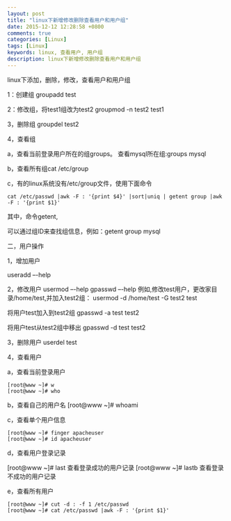 ```yaml
---
layout: post
title: "linux下新增修改删除查看用户和用户组"
date: 2015-12-12 12:28:58 +0800
comments: true
categories: [Linux]
tags: [Linux]
keywords: linux, 查看用户, 用户组
description: linux下新增修改删除查看用户和用户组
---
```


linux下添加，删除，修改，查看用户和用户组
<!--more-->

1：创建组
groupadd test 

2：修改组，将test1组改为test2
groupmod -n test2 test1 

3，删除组
groupdel test2 

4，查看组

a，查看当前登录用户所在的组groups。
查看mysql所在组:groups mysql 

b，查看所有组cat /etc/group 

c，有的linux系统没有/etc/group文件，使用下面命令
```
cat /etc/passwd |awk -F : '{print $4}' |sort|uniq | getent group |awk -F : '{print $1}'
```
 
其中，命令getent,

可以通过组ID来查找组信息，例如：getent group mysql


二，用户操作

 
1，增加用户

useradd –-help 

2，修改用户
usermod –-help 
gpasswd –-help 
例如,修改test用户，更改家目录/home/test,并加入test2组：
usermod -d /home/test -G test2 test

将用户test加入到test2组
gpasswd -a test test2 

将用户test从test2组中移出
gpasswd -d test test2 



3，删除用户
userdel test 


4，查看用户

a，查看当前登录用户

```
[root@www ~]# w 
[root@www ~]# who 
```

b，查看自己的用户名
[root@www ~]# whoami 

c，查看单个用户信息

```
[root@www ~]# finger apacheuser 
[root@www ~]# id apacheuser 
```

d，查看用户登录记录

[root@www ~]# last 查看登录成功的用户记录
[root@www ~]# lastb 查看登录不成功的用户记录

e，查看所有用户
```
[root@www ~]# cut -d : -f 1 /etc/passwd 
[root@www ~]# cat /etc/passwd |awk -F : '{print $1}'
```
 